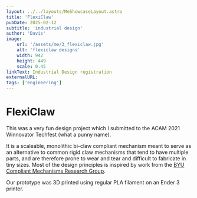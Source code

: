 ```yaml
---
layout: ../../layouts/MeShowcaseLayout.astro
title: 'FlexiClaw'
pubDate: 2025-02-12
subtitle: 'industrial design'
author: 'Davis'
image:
    url: '/assets/me/3_flexiclaw.jpg'
    alt: 'flexiclaw designs'
    width: 942
    height: 449
    scale: 0.45
linkText: Industrial Design registration
externalURL: 
tags: ['engineering']
---
```


# FlexiClaw

This was a very fun design project which I submitted to the ACAM 2021 Winnovator Techfest (what a punny name).

It is a scaleable, monolithic bi-claw compliant mechanism meant to serve as an alternative to common rigid claw mechanisms that tend to have multiple parts, and are therefore prone to wear and tear and difficult to fabricate in tiny sizes. Most of the design principles is inspired by work from the [BYU Compliant Mechanisms Research Group](https://www.compliantmechanisms.byu.edu/).

Our prototype was 3D printed using regular PLA filament on an Ender 3 printer.